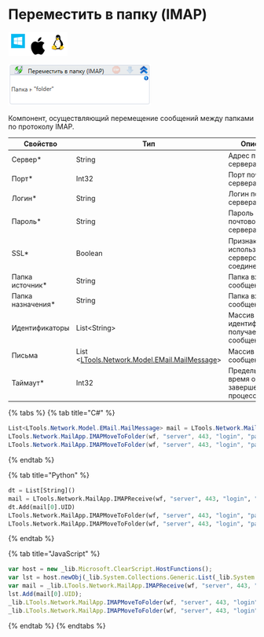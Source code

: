 # Переместить в папку (IMAP)

![](<../../../.gitbook/assets/image (100) (1) (203).png>)

![](<../../../.gitbook/assets/image (427).png>)

Компонент, осуществляющий перемещение сообщений между папками по протоколу IMAP.

| Свойство           | Тип                                                                       | Описание                                           |
| ------------------ | ------------------------------------------------------------------------- | -------------------------------------------------- |
| Сервер\*           | String                                                                    | Адрес почтового сервера                            |
| Порт\*             | Int32                                                                     | Порт почтового сервера                             |
| Логин\*            | String                                                                    | Логин почтового сервера                            |
| Пароль\*           | String                                                                    | Пароль почтового сервера                           |
| SSL\*              | Boolean                                                                   | Признак использования сервером соединения SSL      |
| Папка источник\*   | String                                                                    | Папка входящих сообщений                           |
| Папка назначения\* | String                                                                    | Папка входящих сообщений                           |
| Идентификаторы     | List\<String>                                                             | Массив идентификаторов получаемых сообщений        |
| Письма             | List <[LTools.Network.Model.EMail.MailMessage](datatypes/mailmessage.md)> | Массив сообщений                                   |
| Таймаут\*          | Int32                                                                     | Предельное время ожидания завершения процесса (мс) |

{% tabs %}
{% tab title="C#" %}
```csharp
List<LTools.Network.Model.EMail.MailMessage> mail = LTools.Network.MailApp.IMAPReceive(wf, "server", 443, "login", "password", "inbox", false, true, false, null, DateTime.Now.AddDays(-2), DateTime.Now, false, false, 10000);
LTools.Network.MailApp.IMAPMoveToFolder(wf, "server", 443, "login", "password", "inbox", "outbox", new List<string>() { mail[0].UID }, false, 10000);
LTools.Network.MailApp.IMAPMoveToFolder(wf, "server", 443, "login", "password", "inbox", "outbox", mail, false, 10000);
```
{% endtab %}

{% tab title="Python" %}
```python
dt = List[String]()
mail = LTools.Network.MailApp.IMAPReceive(wf, "server", 443, "login", "password", "inbox", False, True, False, null, DateTime.Now.AddDays(-2), DateTime.Now, False, False, 10000)
dt.Add(mail[0].UID)
LTools.Network.MailApp.IMAPMoveToFolder(wf, "server", 443, "login", "password", "inbox", "outbox", dt, False, 10000)
LTools.Network.MailApp.IMAPMoveToFolder(wf, "server", 443, "login", "password", "inbox", "outbox", mail, False, 10000)
```
{% endtab %}

{% tab title="JavaScript" %}
```javascript
var host = new _lib.Microsoft.ClearScript.HostFunctions();
var lst = host.newObj(_lib.System.Collections.Generic.List(_lib.System.String));
var mail = _lib.LTools.Network.MailApp.IMAPReceive(wf, "server", 443, "login", "password", "inbox", false, true, false, null, _lib.DateTime.Now.AddDays(-2), _lib.DateTime.Now, false, false, 10000);
lst.Add(mail[0].UID);
_lib.LTools.Network.MailApp.IMAPMoveToFolder(wf, "server", 443, "login", "password", "inbox", "outbox", lst, false, 10000);
_lib.LTools.Network.MailApp.IMAPMoveToFolder(wf, "server", 443, "login", "password", "inbox", "outbox", mail, false, 10000);
```
{% endtab %}
{% endtabs %}
